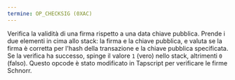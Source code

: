 ```yaml
---
termine: OP_CHECKSIG (0XAC)
---
```


Verifica la validità di una firma rispetto a una data chiave pubblica. Prende i due elementi in cima allo stack: la firma e la chiave pubblica, e valuta se la firma è corretta per l'hash della transazione e la chiave pubblica specificata. Se la verifica ha successo, spinge il valore `1` (vero) nello stack, altrimenti `0` (falso). Questo opcode è stato modificato in Tapscript per verificare le firme Schnorr.